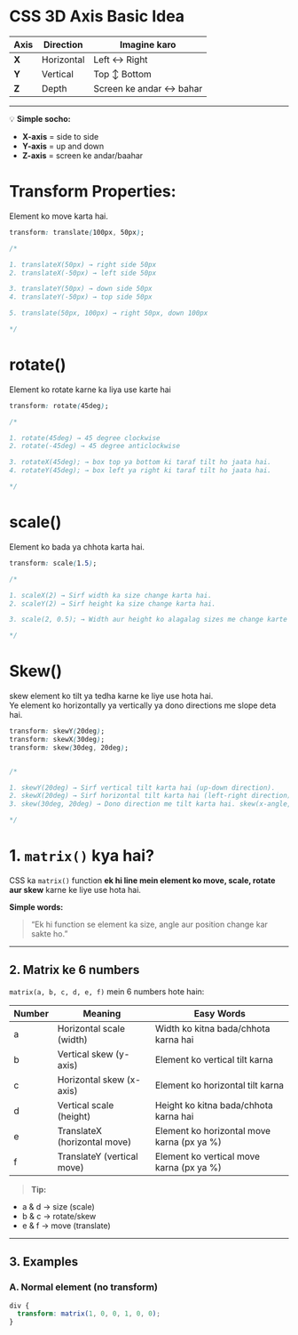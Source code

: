 # CSS 3D Axis Basic Idea

| **Axis** | **Direction**   | **Imagine karo**           |
|----------|----------------|---------------------------|
| **X**    | Horizontal     | Left ↔ Right              |
| **Y**    | Vertical       | Top ↕ Bottom              |
| **Z**    | Depth          | Screen ke andar ↔ bahar  |

---

💡 **Simple socho:**  
- **X-axis** = side to side  
- **Y-axis** = up and down  
- **Z-axis** = screen ke andar/baahar


# Transform Properties:
Element ko move karta hai.
```css
transform: translate(100px, 50px);

/*

1. translateX(50px) → right side 50px
2. translateX(-50px) → left side 50px

3. translateY(50px) → down side 50px
4. translateY(-50px) → top side 50px

5. translate(50px, 100px) → right 50px, down 100px

*/
```

# rotate()
Element ko rotate karne ka liya use karte hai

```css
transform: rotate(45deg);

/*

1. rotate(45deg) → 45 degree clockwise
2. rotate(-45deg) → 45 degree anticlockwise

3. rotateX(45deg); → box top ya bottom ki taraf tilt ho jaata hai.
4. rotateY(45deg); → box left ya right ki taraf tilt ho jaata hai.

*/
```
# scale()
Element ko bada ya chhota karta hai.

```css
transform: scale(1.5);

/*

1. scaleX(2) → Sirf width ka size change karta hai.
2. scaleY(2) → Sirf height ka size change karta hai.

3. scale(2, 0.5); → Width aur height ko alagalag sizes me change karte hai.

*/
```
# Skew()
skew element ko tilt ya tedha karne ke liye use hota hai. <br>
Ye element ko horizontally ya vertically ya dono directions me slope deta hai.

```css
transform: skewY(20deg);
transform: skewX(30deg);
transform: skew(30deg, 20deg);


/*

1. skewY(20deg) → Sirf vertical tilt karta hai (up-down direction).
2. skewX(20deg) → Sirf horizontal tilt karta hai (left-right direction).
3. skew(30deg, 20deg) → Dono direction me tilt karta hai. skew(x-angle, y-angle)

*/
```
# 1. `matrix()` kya hai?
CSS ka `matrix()` function **ek hi line mein element ko move, scale, rotate aur skew** karne ke liye use hota hai.  

**Simple words:**  
> “Ek hi function se element ka size, angle aur position change kar sakte ho.”

---

## 2. Matrix ke 6 numbers

`matrix(a, b, c, d, e, f)` mein 6 numbers hote hain:

| Number | Meaning | Easy Words |
|--------|---------|------------|
| a      | Horizontal scale (width) | Width ko kitna bada/chhota karna hai |
| b      | Vertical skew (y-axis) | Element ko vertical tilt karna |
| c      | Horizontal skew (x-axis) | Element ko horizontal tilt karna |
| d      | Vertical scale (height) | Height ko kitna bada/chhota karna hai |
| e      | TranslateX (horizontal move) | Element ko horizontal move karna (px ya %) |
| f      | TranslateY (vertical move) | Element ko vertical move karna (px ya %) |

> **Tip:**  
- a & d → size (scale)  
- b & c → rotate/skew  
- e & f → move (translate)

---

## 3. Examples

### A. Normal element (no transform)
```css
div {
  transform: matrix(1, 0, 0, 1, 0, 0);
}
